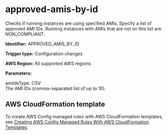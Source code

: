 # approved\-amis\-by\-id<a name="approved-amis-by-id"></a>

Checks if running instances are using specified AMIs\. Specify a list of approved AMI IDs\. Running instances with AMIs that are not on this list are NON\_COMPLIANT\.

**Identifier:** APPROVED\_AMIS\_BY\_ID

**Trigger type:** Configuration changes

**AWS Region:** All supported AWS regions

**Parameters:**

amiIdsType: CSV  
The AMI IDs \(comma\-separated list of up to 10\)\.

## AWS CloudFormation template<a name="w29aac11c33c17b7c25c15"></a>

To create AWS Config managed rules with AWS CloudFormation templates, see [Creating AWS Config Managed Rules With AWS CloudFormation Templates](aws-config-managed-rules-cloudformation-templates.md)\.